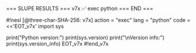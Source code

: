 
=== SLUPE RESULTS ===
v7x ✅ exec python
=== END ===



#!nesl [@three-char-SHA-256: v7x]
action = "exec"
lang = "python"
code = <<'EOT_v7x'
import sys

print("Python version:")
print(sys.version)
print("\nVersion info:")
print(sys.version_info)
EOT_v7x
#!end_v7x